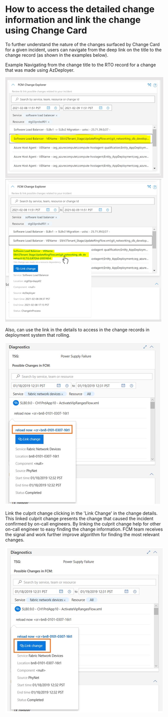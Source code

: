 # How to access the detailed change information and link the change using Change Card
To further understand the nature of the changes surfaced by Change Card for a given incident, users can navigate from the deep link on the title to the change record (as shown in the examples below).

Example Navigating from the change title to the RTO record for a change that was made using AzDeployer.

![alt text](media/CC_13.png)
![alt text](media/CC_14.png)

Also, can use the link in the details to access in the change records in deployment system that rolling.

![alt text](media/CC_15.png)

Link the culprit change clicking in the 'Link Change' in the change details. This linked culprit change presents the change that caused the incident confirmed by on-call engineers. By linking the culprit change help for other on-call engineer to easy finding the change information. FCM team receives the signal and work further improve algorithm for finding the most relevant changes.

![alt text](media/CC_16.png)

